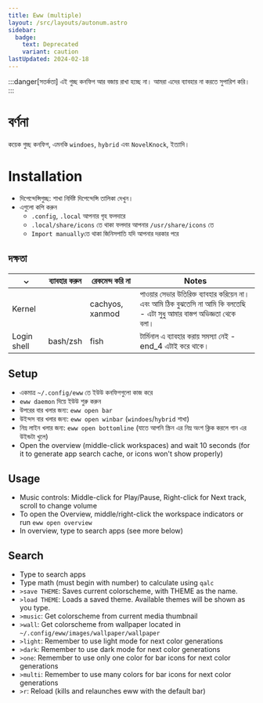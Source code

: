 ```yaml
---
title: Eww (multiple)
layout: /src/layouts/autonum.astro
sidebar:
  badge:
    text: Deprecated
    variant: caution
lastUpdated: 2024-02-18
---
```


:::danger[সতর্কতা]
এই গুচ্ছ কনফিগ আর বজায় রাখা হচ্ছে না। আমরা এদের ব্যাবহার না করতে সুপারিশ করি।
:::

# বর্ণনা
কয়েক গুচ্ছ কনফিগ, এমনকি `windoes`, `hybrid` এবং `NovelKnock`, ইত্যাদি।
# Installation
- দিপেন্দেন্সিগুচ্ছ: শাখা নির্দিষ্ট দিপেন্দেন্সি তালিকা দেখুন।
- এগুলো কপি করুন
    - `.config`, `.local` আপনার গৃহ ফলদারে
    - `.local/share/icons` তে থাকা ফলদার আপনার `/usr/share/icons` তে
    - `Import manually`তে থাকা জিনিসপাতি যদি আপনার দরকার পরে

 ## দক্ষতা
|  ⌄  | ব্যাবহার করুন | রেকমেন্দ করি না | Notes                 |
| --- | ------ | ----------- | ------------------------- |
| Kernel |     | cachyos, xanmod | পাওয়ার সেভার উতিরিক্ত ব্যাবহার করিয়েন না। এবং আমি ঠিক বুঝতেসি না আমি কি বলতেছি - এটা সুধু আমার বাস্তপ অভিজ্ঞতা থেকে বলা। |
| Login shell  | bash/zsh | fish | টার্মিনাল এ ব্যাবহার করায় সমস্যা নেই - end_4 এটাই করে থাকে। |

 ## Setup
 - একমাত্র `~/.config/eww` তে ইউউ কনফিগগুলো কাজ করে
 - `eww daemon` দিয়ে ইউউ শুরু করুন
 - উপরের বার খলার জন্য: `eww open bar`
 - উইন্দস বার খলার জন্য: `eww open winbar` (`windoes`/`hybrid` শাখা)
 - নিম্ন লাইন খলার জন্য: `eww open bottomline` (যাতে আপনি স্ক্রিন এর নিম্ন অংশ ক্লিক করলে গান এর উইন্ডটা খুলে)
 - Open the overview (middle-click workspaces) and wait 10 seconds (for it to generate app search cache, or icons won't show properly)
 ## Usage
 - Music controls: Middle-click for Play/Pause, Right-click for Next track, scroll to change volume
 - To open the Overview, middle/right-click the workspace indicators or run `eww open overview`
 - In overview, type to search apps (see more below)
 ## Search
 - Type to search apps
 - Type math (must begin with number) to calculate using `qalc`
 - `>save THEME`: Saves current colorscheme, with THEME as the name.
 - `>load THEME`: Loads a saved theme. Available themes will be shown as you type.
 - `>music`: Get colorscheme from current media thumbnail
 - `>wall`: Get colorscheme from wallpaper located in `~/.config/eww/images/wallpaper/wallpaper`
 - `>light`: Remember to use light mode for next color generations
 - `>dark`: Remember to use dark mode for next color generations
 - `>one`: Remember to use only one color for bar icons for next color generations
 - `>multi`: Remember to use many colors for bar icons for next color generations
 - `>r`: Reload (kills and relaunches eww with the default bar)
